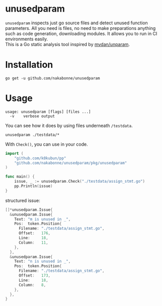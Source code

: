 # unusedparam

`unusedparam` inspects just go source files and detect unused function parameters. All you need is files, no need to make preparations anything such as code generation, downloading modules. It allows you to run in CI environments easily.  
This is a Go static analysis tool inspired by [mvdan/unparam](https://github.com/mvdan/unparam).

# Installation
```
go get -u github.com/nakabonne/unusedparam
```

# Usage

```
usage: unusedparam [flags] [files ...]
  -v    verbose output
```

You can see how it does by using files underneath `/testdata`.
```
unusedparam ./testdata/*
```

  
    

With `Check()`, you can use in your code.

```go
import (
	"github.com/k0kubun/pp"
	"github.com/nakabonne/unusedparam/pkg/unusedparam"
)

func main() {
	issue, _ := unusedparam.Check("./testdata/assign_stmt.go")
	pp.Println(issue)
}
```

structured issue:

```go
[]*unusedparam.Issue{
  &unusedparam.Issue{
    Text: "m is unused in _",
    Pos:  token.Position{
      Filename: "./testdata/assign_stmt.go",
      Offset:   176,
      Line:     18,
      Column:   11,
    },
  },
  &unusedparam.Issue{
    Text: "n is unused in _",
    Pos:  token.Position{
      Filename: "./testdata/assign_stmt.go",
      Offset:   173,
      Line:     18,
      Column:   8,
    },
  },
}
```
